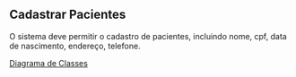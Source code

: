 ## Cadastrar Pacientes ##

O sistema deve permitir o cadastro de pacientes, incluindo nome, cpf, data de nascimento, endereço, telefone.

[Diagrama de Classes](https://github.com/Elildes/projeto-engenharia-requisitos/blob/main/documentacao/diagramas/RF02.01-Diagrama_de_Classes.jpg)
